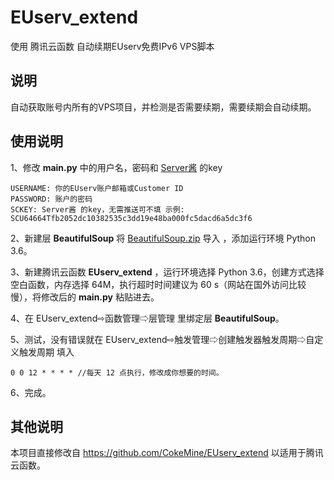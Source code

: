 # EUserv_extend
使用 腾讯云函数 自动续期EUserv免费IPv6 VPS脚本

## 说明

自动获取账号内所有的VPS项目，并检测是否需要续期，需要续期会自动续期。

## 使用说明

1、修改 **main.py** 中的用户名，密码和 [Server酱](https://sc.ftqq.com/?c=code) 的key

```
USERNAME: 你的EUserv账户邮箱或Customer ID
PASSWORD: 账户的密码
SCKEY: Server酱 的key，无需推送可不填 示例: SCU64664Tfb2052dc10382535c3dd19e48ba000fc5dacd6a5dc3f6
```

2、新建层 **BeautifulSoup** 将 [BeautifulSoup.zip](https://github.com/o0oo0ooo0/EUserv_extend/releases/download/0.1/BeautifulSoup.zip) 导入 ，添加运行环境 Python 3.6。

3、新建腾讯云函数 **EUserv_extend** ，运行环境选择 Python 3.6，创建方式选择 空白函数，内存选择 64M，执行超时时间建议为 60 s（网站在国外访问比较慢），将修改后的 **main.py** 粘贴进去。

4、在 EUserv_extend⇨函数管理⇨层管理 里绑定层 **BeautifulSoup**。

5、测试，没有错误就在 EUserv_extend⇨触发管理⇨创建触发器触发周期⇨自定义触发周期 填入

```
0 0 12 * * * * //每天 12 点执行，修改成你想要的时间。
```
6、完成。

## 其他说明

本项目直接修改自 https://github.com/CokeMine/EUserv_extend 以适用于腾讯云函数。
